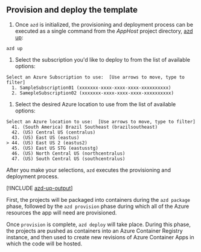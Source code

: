 ## Provision and deploy the template

1. Once `azd` is initialized, the provisioning and deployment process can be executed as a single command from the _AppHost_ project directory, [azd up](/azure/developer/azure-developer-cli/reference#azd-up):

```azdeveloper
azd up
```

1. Select the subscription you'd like to deploy to from the list of available options:

```output
Select an Azure Subscription to use:  [Use arrows to move, type to filter]
  1. SampleSubscription01 (xxxxxxx-xxxx-xxxx-xxxx-xxxxxxxxxx)
  2. SamepleSubscription02 (xxxxxxx-xxxx-xxxx-xxxx-xxxxxxxxxx)
```

1. Select the desired Azure location to use from the list of available options:

```output
Select an Azure location to use:  [Use arrows to move, type to filter]
  41. (South America) Brazil Southeast (brazilsoutheast)
  42. (US) Central US (centralus)
  43. (US) East US (eastus)
> 44. (US) East US 2 (eastus2)
  45. (US) East US STG (eastusstg)
  46. (US) North Central US (northcentralus)
  47. (US) South Central US (southcentralus)
```

After you make your selections, `azd` executes the provisioning and deployment process.

[!INCLUDE [azd-up-output](includes/azd-up-output.md)]

First, the projects will be packaged into containers during the `azd package` phase, followed by the `azd provision` phase during which all of the Azure resources the app will need are provisioned.

Once `provision` is complete, `azd deploy` will take place. During this phase, the projects are pushed as containers into an Azure Container Registry instance, and then used to create new revisions of Azure Container Apps in which the code will be hosted.
